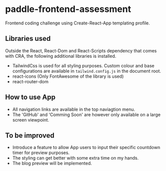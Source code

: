 # paddle-frontend-assessment

Frontend coding challenge using Create-React-App templating profile.

## Libraries used

Outside the React, React-Dom and React-Scripts dependency that comes with CRA, the following additional libraries is installed.

- TailwindCss is used for all styling purposes. Custom colour and base configurations are available in `tailwind.config.js` in the document root.
- react-icons (Only FontAwesome of the library is used)
- react-router-dom

## How to use App

- All navigation links are available in the top naviagtion menu.
- The 'GitHub' and 'Comming Soon' are however only available on a large screen viewpoint.

## To be improved

- Introduce a feature to allow App users to input their specific countdown timer for preview purposes.
- The styling can get better with some extra time on my hands.
- The blog preview will be implemented.
